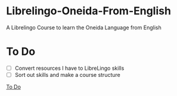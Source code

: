 # Librelingo-Oneida-From-English
A Librelingo Course to learn the Oneida Language from English

# To Do
- [ ] Convert resources I have to LibreLingo skills
- [ ] Sort out skills and make a course structure

[To Do](TODO.md)
